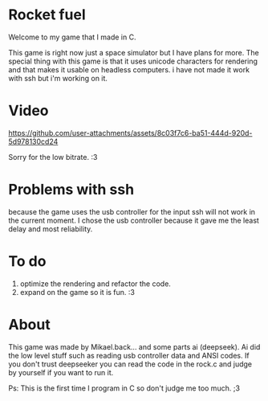 # Rocket fuel
Welcome to my game that I made in C.

This game is right now just a space simulator but I have plans for more.
The special thing with this game is that it uses unicode characters for rendering and that makes it usable on headless computers.
i have not made it work with ssh but i'm working on it.




# Video

https://github.com/user-attachments/assets/8c03f7c6-ba51-444d-920d-5d978130cd24

Sorry for the low bitrate. :3



# Problems with ssh
because the game uses the usb controller for the input ssh will not work in the current moment.
I chose the usb controller because it gave me the least delay and most reliability.




# To do
1. optimize the rendering and refactor the code.
2. expand on the game so it is fun.  :3





# About
This game was made by Mikael.back... and some parts ai (deepseek).
Ai did the low level stuff such as reading usb controller data and ANSI codes.
If you don't trust deepseeker you can read the code in the rock.c and judge by yourself if you want to run it.

Ps: This is the first time I program in C so don't judge me too much. ;3




